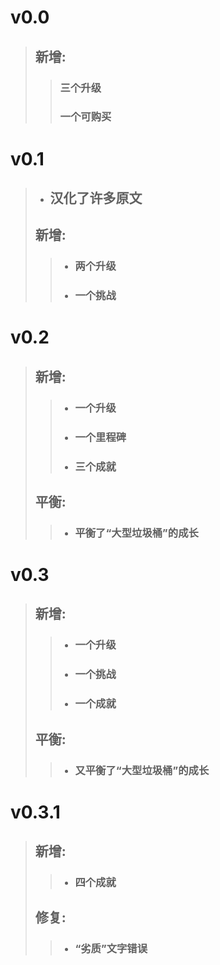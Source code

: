# v0.0
> ## 新增:
>> ### 三个升级
>> ### 一个可购买
# v0.1
> - ## 汉化了许多原文
> ## 新增:
>> - ### 两个升级
>> -  ### 一个挑战
# v0.2
> ## 新增:
>> - ### 一个升级
>> - ### 一个里程碑
>> - ### 三个成就
> ## 平衡:
>> - ### 平衡了“大型垃圾桶”的成长
# v0.3
> ## 新增:
>> - ### 一个升级
>> - ### 一个挑战
>> - ### 一个成就
> ## 平衡:
>> - ### 又平衡了“大型垃圾桶”的成长
# v0.3.1
> ## 新增:
>> - ### 四个成就
> ## 修复:
>> - ### “劣质”文字错误